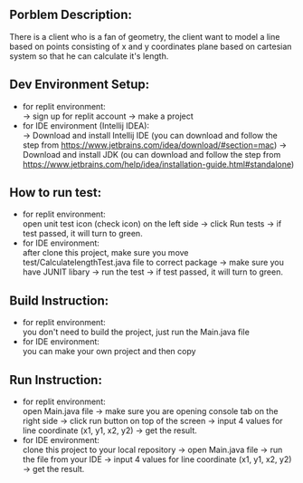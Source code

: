 ## Porblem Description:

There is a client who is a fan of geometry, the client want to model a line based on points consisting of x and y coordinates plane based on cartesian system so that he can calculate it's length.

## Dev Environment Setup:
- for replit environment: <br>
-> sign up for replit account -> make a project
- for IDE environment (Intellij IDEA): <br>
-> Download and install Intellij IDE (you can download and follow the step from https://www.jetbrains.com/idea/download/#section=mac)
-> Download and install JDK (ou can download and follow the step from https://www.jetbrains.com/help/idea/installation-guide.html#standalone)

## How to run test:
- for replit environment: <br>
open unit test icon (check icon) on the left side ->
click Run tests -> if test passed, it will turn to green.
- for IDE environment: <br>
after clone this project, make sure you move test/CalculatelengthTest.java file to correct package -> make sure you have JUNIT libary -> run the test -> if test passed, it will turn to green.

## Build Instruction: 
- for replit environment: <br>
you don't need to build the project, just run the Main.java file
- for IDE environment: <br>
you can make your own project and then copy 

## Run Instruction: 
- for replit environment: <br>
open Main.java file -> make sure you are opening console tab on the right side -> click run button on top of the screen -> input 4 values for line coordinate (x1, y1, x2, y2) -> get the result.
- for IDE environment: <br>
clone this project to your local repository -> open Main.java file -> run the file from your IDE -> input 4 values for line coordinate (x1, y1, x2, y2) -> get the result.
